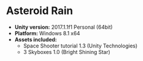 # Asteroid Rain #

* **Unity version:** 2017.1.1f1 Personal (64bit)
* **Platform:** Windows 8.1 x64
* **Assets included:**
	* Space Shooter tutorial 1.3 (Unity Technologies)
	* 3 Skyboxes             1.0 (Bright Shining Star)
